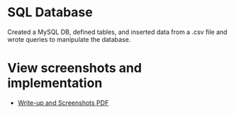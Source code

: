 # SQL Database

Created a MySQL DB, defined tables, and inserted data from a .csv file and wrote queries to manipulate the database.

# View screenshots and implementation

- [Write-up and Screenshots PDF](https://github.com/MohammadAli896/flask-api-server/blob/main/Mohammad%20Ali%20-%20Lab%202%20Submission.pdf)
